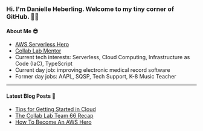 ### Hi. I'm Danielle Heberling. Welcome to my tiny corner of GitHub. 👋🏻

#### About Me 😎

- [AWS Serverless Hero](https://aws.amazon.com/developer/community/heroes/danielle-heberling/)
- [Collab Lab Mentor](https://the-collab-lab.codes/)
- Current tech interests: Serverless, Cloud Computing, Infrastructure as Code (IaC), TypeScript
- Current day job: improving electronic medical record software
- Former day jobs: AAPL, SQSP, Tech Support, K-8 Music Teacher

<hr />

#### Latest Blog Posts 🚀

<!-- start latest posts -->
- [Tips for Getting Started in Cloud](https://danielleheberling.xyz/blog/get-started-in-cloud/)
- [The Collab Lab Team 66 Recap](https://danielleheberling.xyz/blog/tcl-66-recap/)
- [How To Become An AWS Hero](https://danielleheberling.xyz/blog/how-to-hero/)
<!-- end latest posts -->
